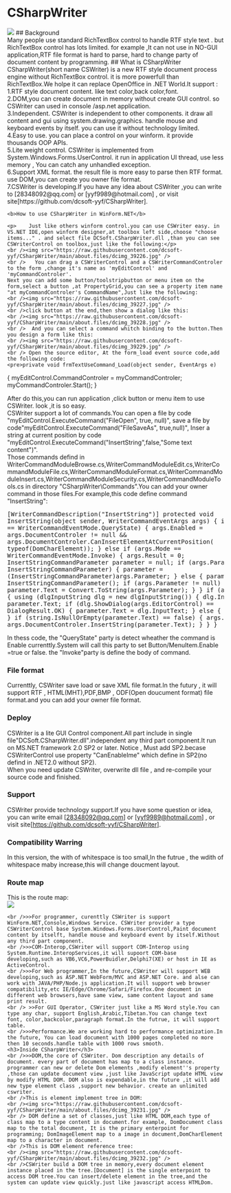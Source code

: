 # CSharpWriter
<img src="https://raw.githubusercontent.com/dcsoft-yyf/CSharpWriter/main/snapshort.png"/>
## Background
<br/ > Many people use standard RichTextBox control to handle RTF style text . but RichTextBox control
        has lots limited. for example ,It can not use in NO-GUI application,RTF file format is hard to parse,
        hard to change party of document content by programming.
## What is CSharpWriter
<br/ >CSharpWriter(short name CSWriter) is a new RTF style document process engine without RichTextBox control. it is more powerfull than RichTextBox.We holpe it can replace OpenOffice in .NET World.It support :
    <br />1.RTF style document content. like text color,back color,font.
    <br />2.DOM,you can create document in memory without create GUI control. so CSWriter can used in console /asp.net application.
    <br />3.Independent. CSWriter is independent to other components. it draw all content and gui using system.drawing.graphics. handle mouse and keyboard events by itself. you can use it without technology limited.
    <br />4.Easy to use. you can place a control on your winform. it provide thousands OOP APIs.
    <br />5.Lite weight control. CSWriter is implemented from System.Windows.Forms.UserControl. it run in application UI thread, use less memory , You can catch any unhandled exception.
    <br />6.Support XML format. the result file is more easy to parse then RTF format. use DOM,you can create you owner file format.
    <br />7.CSWriter is developing.If you have any idea about CSWriter ,you can write to [28348092@qq.com] or [yyf9989@hotmail.com] , or visit site[https://github.com/dcsoft-yyf/CSharpWriter].

    <b>How to use CSharpWriter in WinForm.NET</b>

    <p>    Just like others winform control.you can use CSWriter easy. in VS.NET IDE,open winform designer,at toolbox left side,choose "choose items..." . and select file DCSoft.CSharpWriter.dll ,than you can see CSWriterControl on toolbox,just like the following:</p>
    <br /><img src="https://raw.githubusercontent.com/dcsoft-yyf/CSharpWriter/main/about.files/dcimg_39226.jpg" />
    <br />   You can drag a CSWriterControl and a CSWriterCommandControler to the form ,change it's name as 'myEditControl' and 'myCommandControler'.
    Next you can add some button/toolstripbutton or menu item on the form,select a button ,at PropertyGrid,you can see a property item name "at myCommandControler's CommandName",Just like the following:
    <br /><img src="https://raw.githubusercontent.com/dcsoft-yyf/CSharpWriter/main/about.files/dcimg_39227.jpg" />
    <br />click button at the end,then show a dialog like this:
    <br /><img src="https://raw.githubusercontent.com/dcsoft-yyf/CSharpWriter/main/about.files/dcimg_39228.jpg" />
    <br />  And you can select a command whitch binding to the button.Then you design a form like this:
    <br /><img src="https://raw.githubusercontent.com/dcsoft-yyf/CSharpWriter/main/about.files/dcimg_39229.jpg" />
    <br /> Open the source editor, At the form_load event source code,add the following code:
    <pre>private void frmTextUseCommand_Load(object sender, EventArgs e)
{
    myEditControl.CommandControler = myCommandControler;
    myCommandControler.Start();
}</pre>
    <p>
        After do this,you can run application ,click button or menu item to use CSWriter. look ,it is so easy.
        <br /> CSWriter support a lot of commands.You can open a file by code "myEditControl.ExecuteCommand("FileOpen", true, null)", save a file by code"myEditControl.ExecuteCommand("FileSaveAs", true,null)", Inser a string at current position by code "myEditControl.ExecuteCommand("InsertString",false,"Some text content")".
        <br /> Those commands defind in WriterCommandModuleBrowse.cs,WriterCommandModuleEdit.cs,WriterCommandModuleFile.cs,WriterCommandModuleFormat.cs,WriterCommandModuleInsert.cs,WriterCommandModuleSecurity.cs,WriterCommandModuleTools.cs in directory "CSharpWriter\Commands".You can add your owner command in those files.For example,this code define command "InsertString":
    </p>
    <pre>[WriterCommandDescription("InsertString")]
protected void InsertString(object sender, WriterCommandEventArgs args)
{
    if (args.Mode == WriterCommandEventMode.QueryState)
    {
        args.Enabled = args.DocumentControler != null
            && args.DocumentControler.CanInsertElementAtCurrentPosition(
            typeof(DomCharElement));
    }
    else if (args.Mode == WriterCommandEventMode.Invoke)
    {
        args.Result = 0;
        InsertStringCommandParameter parameter = null;
        if (args.Parameter is InsertStringCommandParameter)
        {
            parameter = (InsertStringCommandParameter)args.Parameter;
        }
        else
        {
            parameter = new InsertStringCommandParameter();
            if (args.Parameter != null)
            {
                parameter.Text = Convert.ToString(args.Parameter);
            }
        }
        if (args.ShowUI)
        {
            using (dlgInputString dlg = new dlgInputString())
            {
                dlg.InputText = parameter.Text;
                if (dlg.ShowDialog(args.EditorControl) == DialogResult.OK)
                {
                    parameter.Text = dlg.InputText;
                }
                else
                {
                    return;
                }
            }
        }
        if (string.IsNullOrEmpty(parameter.Text) == false)
        {
            args.Result = args.DocumentControler.InsertString(parameter.Text);
        }
    }
}</pre>
    <p>
        In thess code, the "QueryState" party is detect wheather the command is Enable currenttly.System will call this party to set Button/MenuItem.Enable =true or false. the "Invoke"party is define the body of command.
    </p>
    <h3> File format</h3>
    Currenttly, CSWriter save load or save XML file format.In the futury , it will support RTF , HTML(MHT),PDF,BMP , ODF(Open doucument format) file format.and you can add your owner file format.
    <h3>Deploy</h3>
    CSWriter is a lite GUI Control component.All part include in single file"DCSoft.CSharpWriter.dll".independent any third part component.It run on MS.NET framework 2.0 SP2 or later. Notice , Must add SP2.becase CSWriterControl use property "CanEnableIme" which define in SP2(no defind in .NET2.0 without SP2).
    <br /> When you need update CSWriter, overwrite dll file , and re-compile your source code and finished.
    <h3>Support</h3>
    CSWriter provide technology support.If you have some question or idea, you can write email  [28348092@qq.com] or [yyf9989@hotmail.com] , or visit site[https://github.com/dcsoft-yyf/CSharpWriter].
    <h3>Compatibility Warring</h3>
    In this version, the with of whitespace is too small,In the futrue , the wdith of whitespace maby increase,this will change doucment layout.
    <h3>Route map</h3>
    This is the route map:
    <br /><img src="https://raw.githubusercontent.com/dcsoft-yyf/CSharpWriter/main/about.files/dcimg_39230.jpg" />

    <br />>>For programmer, curenttly CSWriter is support WinForm.NET,Console,Windows Service. CSWriter provider a type CSWriterControl base System.Windows.Forms.UserControl,Paint document content by itselft, handle mouse and keyboard event by itself.Without any third part component.
    <br />>>COM-Interop,CSWriter will support COM-Interop using System.Runtime.InteropServices,it will supoort COM-base developing,such as VB6,VC6,PowerBuidler,Delphi7(XE) or host in IE as ActiveControl.
    <br />>>For Web programmer,In the future,CSWriter will support WEB developing,such as ASP.NET WebForm/MVC and ASP.NET Core. and alse can work with JAVA/PHP/Node.js application.It will support web browser compatibility,etc IE/Edge/Chrome/Safari/Firefox.One document in different web browsers,have same view, same content layout and same print result.
    <br /> >>For GUI Operator, CSWriter just like a MS Word style.You can type any char, support English,Arabic,Tibetan.You can change text font, color,backcolor,paragraph format.In the futrue, it will support table.
    <br />>>Performance.We are working hard to performance optimization.In the future, You can load document with 1000 pages completed no more then 10 seconds.handle table with 1000 rows smooth.
    <h3>Inside CSharpWriter</h3>
    <br />>>DOM,the core of CSWriter. Dom description any details of document. every part of document has map to a class instance. programmer can new or delete Dom elements ,modify element''s property ,those can update document view ,just like JavaScript update HTML view by modify HTML DOM. DOM also is expendable,in the future ,it will add new type element class ,support new behavior. create an unlimited cswriter.
    <br />This is element implement tree in DOM:
    <br /><img src="https://raw.githubusercontent.com/dcsoft-yyf/CSharpWriter/main/about.files/dcimg_39231.jpg" />
    <br /> DOM define a set of classes,just like HTML DOM,each type of class map to a type content in document.for example, DomDocument class map to the total document, It is the primary enterpoint for programming; DomImageElement map to a image in document,DomCharElement map to a character in document.
    <br />This is DOM element reference tree:
    <br /><img src="https://raw.githubusercontent.com/dcsoft-yyf/CSharpWriter/main/about.files/dcimg_39232.jpg" />
    <br />CSWriter build a DOM tree in memory,every document element instance placed in the tree.[Document] is the single enterpoint to access DOM tree.You can insert/delete element in the tree,and the system can update view quickly.just like javascript access HTMLDom.
